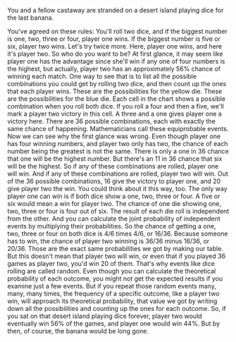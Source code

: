 
You and a fellow castaway
are stranded on a desert island
playing dice for the last banana.

You&#39;ve agreed on these rules:
You&#39;ll roll two dice,
and if the biggest number 
is one, two, three or four,
player one wins.
If the biggest number is five or six, 
player two wins.
Let&#39;s try twice more.
Here, player one wins,
and here it&#39;s player two.
So who do you want to be?
At first glance, it may seem 
like player one has the advantage
since she&#39;ll win if any one 
of four numbers is the highest,
but actually,
player two has an approximately
56% chance of winning each match.
One way to see that is to list all
the possible combinations you could get
by rolling two dice,
and then count up 
the ones that each player wins.
These are the possibilities
for the yellow die.
These are the possibilities 
for the blue die.
Each cell in the chart shows a possible
combination when you roll both dice.
If you roll a four and then a five,
we&#39;ll mark a player two 
victory in this cell.
A three and a one gives 
player one a victory here.
There are 36 possible combinations,
each with exactly the same 
chance of happening.
Mathematicians call these
equiprobable events.
Now we can see why 
the first glance was wrong.
Even though player one 
has four winning numbers,
and player two only has two,
the chance of each number 
being the greatest is not the same.
There is only a one in 36 chance
that one will be the highest number.
But there&#39;s an 11 in 36 chance 
that six will be the highest.
So if any of these 
combinations are rolled,
player one will win.
And if any of these 
combinations are rolled,
player two will win.
Out of the 36 possible combinations,
16 give the victory to player one,
and 20 give player two the win.
You could think about it this way, too.
The only way player one can win
is if both dice show 
a one, two, three or four.
A five or six would mean 
a win for player two.
The chance of one die showing one, two,
three or four is four out of six.
The result of each die roll 
is independent from the other.
And you can calculate the joint 
probability of independent events
by multiplying their probabilities.
So the chance of getting a one, two, 
three or four on both dice
is 4/6 times 4/6, or 16/36.
Because someone has to win,
the chance of player two winning
is 36/36 minus 16/36,
or 20/36.
Those are the exact same probabilities
we got by making our table.
But this doesn&#39;t mean 
that player two will win,
or even that if you played 36 games
as player two, you&#39;d win 20 of them.
That&#39;s why events like dice rolling 
are called random.
Even though you can calculate 
the theoretical probability
of each outcome,
you might not get the expected results
if you examine just a few events.
But if you repeat those random events
many, many, many times,
the frequency of a specific outcome,
like a player two win,
will approach its theoretical probability,
that value we got by writing down 
all the possibilities
and counting up the ones for each outcome.
So, if you sat on that desert island
playing dice forever,
player two would eventually 
win 56% of the games,
and player one would win 44%.
But by then, of course, the banana
would be long gone.
